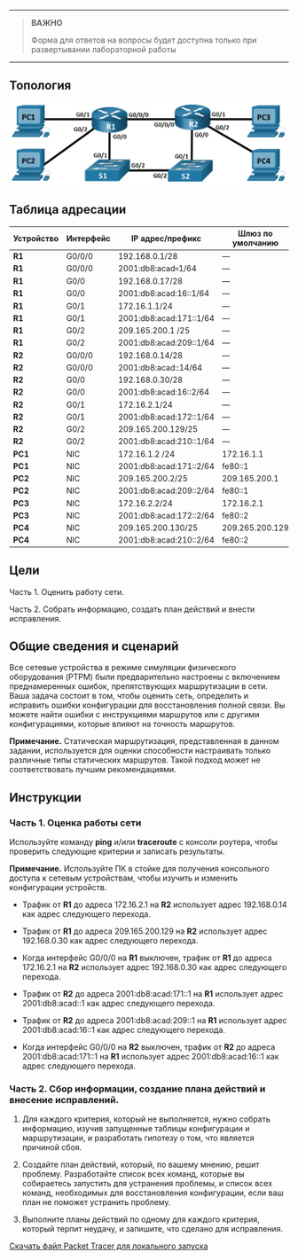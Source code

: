 
---

> **ВАЖНО**
> 
> Форма для ответов на вопросы будет доступна только при развертывании лабораторной работы 

---

## Топология

![](./assets/topology.png)

## Таблица адресации

| **Устройство** | **Интерфейс** | **IP адрес/префикс**        | **Шлюз по умолчанию** |
|------------|-----------|-------------------------|-------------------|
| **R1**     | G0/0/0    | 192.168.0.1/28          | —                 |
| **R1**     | G0/0/0    | 2001:db8:acad።1/64      | —                 |
| **R1**     | G0/0      | 192.168.0.17/28         | —                 |
| **R1**     | G0/0      | 2001:db8:acad:16::1/64  | —                 |
| **R1**     | G0/1      | 172.16.1.1/24           | —                 |
| **R1**     | G0/1      | 2001:db8:acad:171::1/64 | —                 |
| **R1**     | G0/2      | 209.165.200.1 /25       | —                 |
| **R1**     | G0/2      | 2001:db8:acad:209::1/64 | —                 |
| **R2**     | G0/0/0    | 192.168.0.14/28         | —                 |
| **R2**     | G0/0/0    | 2001:db8:acad::14/64    | —                 |
| **R2**     | G0/0      | 192.168.0.30/28         | —                 |
| **R2**     | G0/0      | 2001:db8:acad:16::2/64  | —                 |
| **R2**     | G0/1      | 172.16.2.1/24           | —                 |
| **R2**     | G0/1      | 2001:db8:acad:172::1/64 | —                 |
| **R2**     | G0/2      | 209.165.200.129/25      | —                 |
| **R2**     | G0/2      | 2001:db8:acad:210::1/64 | —                 |
| **PC1**    | NIC       | 172.16.1.2 /24          | 172.16.1.1        |
| **PC1**    | NIC       | 2001:db8:acad:171::2/64 | fe80::1           |
| **PC2**    | NIC       | 209.165.200.2/25        | 209.165.200.1     |
| **PC2**    | NIC       | 2001:db8:acad:209::2/64 | fe80::1           |
| **PC3**    | NIC       | 172.16.2.2/24           | 172.16.2.1        |
| **PC3**    | NIC       | 2001:db8:acad:172::2/64 | fe80::2           |
| **PC4**    | NIC       | 209.165.200.130/25      | 209.265.200.129   |
| **PC4**    | NIC       | 2001:db8:acad:210::2/64 | fe80::2           |

## Цели

Часть 1. Оценить работу сети.

Часть 2. Собрать информацию, создать план действий и внести исправления.

## Общие сведения и сценарий

Все сетевые устройства в режиме симуляции физического оборудования (PTPM) были предварительно настроены с включением преднамеренных ошибок, препятствующих маршрутизации в сети. Ваша задача состоит в том, чтобы оценить сеть, определить и исправить ошибки конфигурации для восстановления полной связи. Вы можете найти ошибки с инструкциями маршрутов или с другими конфигурациями, которые влияют на точность маршрутов.

**Примечание.** Статическая маршрутизация, представленная в данном задании, используется для оценки способности настраивать только различные типы статических маршрутов. Такой подход может не соответствовать лучшим рекомендациями.

## Инструкции

### Часть 1. Оценка работы сети

Используйте команду **ping** и/или **traceroute** с консоли роутера, чтобы проверить следующие критерии и записать результаты.

**Примечание.** Используйте ПК в стойке для получения консольного доступа к сетевым устройствам, чтобы изучить и изменить конфигурации устройств.

-   Трафик от **R1** до адреса 172.16.2.1 на **R2** использует адрес 192.168.0.14 как адрес следующего перехода.

-   Трафик от **R1** до адреса 209.165.200.129 на **R2** использует адрес 192.168.0.30 как адрес следующего перехода.

-   Когда интерфейс G0/0/0 на **R1** выключен, трафик от **R1** до адреса 172.16.2.1 на **R2** использует адрес 192.168.0.30 как адрес следующего перехода.

-   Трафик от **R2** до адреса 2001:db8:acad:171::1 на **R1** использует адрес 2001:db8:acad::1 как адрес следующего перехода.

-   Трафик от **R2** до адреса 2001:db8:acad:209::1 на **R1** использует адрес 2001:db8:acad:16::1 как адрес следующего перехода.

-   Когда интерфейс G0/0/0 на **R2** выключен, трафик от **R2** до адреса 2001:db8:acad:171::1 на **R1** использует адрес 2001:db8:acad:16::1 как адрес следующего перехода.

### Часть 2. Сбор информации, создание плана действий и внесение исправлений.

1.  Для каждого критерия, который не выполняется, нужно собрать информацию, изучив запущенные таблицы конфигурации и маршрутизации, и разработать гипотезу о том, что является причиной сбоя.

2.  Создайте план действий, который, по вашему мнению, решит проблему. Разработайте список всех команд, которые вы собираетесь запустить для устранения проблемы, и список всех команд, необходимых для восстановления конфигурации, если ваш план не поможет устранить проблему.

3.  Выполните планы действий по одному для каждого критерия, который терпит неудачу, и запишите, что сделано для исправления.

[Скачать файл Packet Tracer для локального запуска](./assets/16.3.2-lab.pka)
